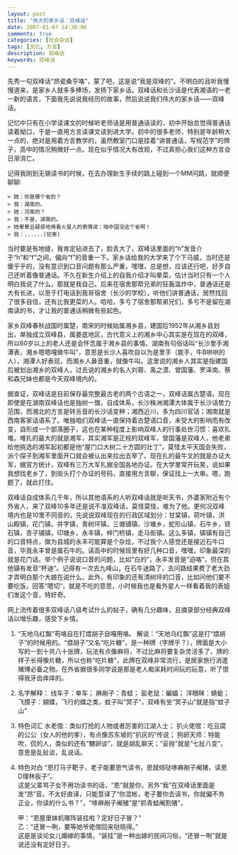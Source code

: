 ```yaml
---
layout: post
title: "伟大的家乡话：双峰话"
date: 2007-01-07 14:38:00
comments: true
categories: [社会杂谈]
tags: [文化, 方言]
description: 双峰话 
keywords: 双峰话
---
```


先秀一句双峰话“昂瓷桑亨咯”，蒙了吧，这是说“我是双峰的”。不明白的且听我慢慢道来，是家乡人就多多捧场，发扬下家乡话。双峰话和长沙话是代表湘语的一老一新的语言，下面我先说说我经历的故事，然后说说我们伟大的家乡话――双峰话。

<!--more-->

记忆中只有在小学读课文的时候听老师话是用普通话读的，初中开始总觉得普通话读着拗口，于是一直用方言读课文读到进大学。初中的很多老师，特别是年龄稍大一点的，绝对是用着方言教学的，虽然教室门口是挂着“讲普通话，写规范字”的牌子，高中的情况稍微好一点。现在似乎情况大有改观，不过真担心我们这种方言会日渐消亡。

记得我刚到无锡读书的时候，在去办理新生手续的路上碰到一个MM问路，就顺便聊聊:

	> 她：你是哪个省的？  
	> 我：湖南的。  
	> 她：河南的？  
	> 我：不是，湖南的。  
	> 她晕晕且疑惑地用看火星人的表情说：咱中国没这个省啊！  
	> 我：......(狂寒)


当时要是有地缝，我肯定钻进去了，脸丢大了，双峰话里面的“h”发音介于“h”和“f”之间，偏向“f”的音重一下。家乡话给我的大学来了个下马威，当时还是傻乎乎的，没有意识到口音问题有那么严重，嘿嘿，总是想，应该还行吧，好歹自己还听着像普通话。不久在新生介绍上的自我介绍才叫晕菜，估计当时只有一个人明白我说了什么，那就是我自己。后来在宿舍那帮兄弟的狂轰滥炸中，普通话还是大有长进，以至于打电话到我哥宿舍（长沙的学校），听他们讲普通话，居然找回了很多自信，还有比我更菜的人。哈哈，多亏了宿舍那帮弟兄们，多亏不是留在湖南读的书，才让我的普通话稍微有些起色。

家乡双峰春秋战国时属楚，南宋的时候始属湘乡县，建国后1952年从湘乡县划出，单独成立双峰县，属娄底地区，古代意义上的湘乡中心其实是在现在的双峰，所以60岁以上的老人还是会怀念属于湘乡县的事情。湖南有句俗话叫“长沙里手湘潭表，湘乡嗯嗯嘎做牛叫”，意思是长沙人喜吹自以为是里手（能手，牛B哄哄的人），湘潭人好表现，而湘乡人鼻音重，就像牛叫。这里说的湘乡人其实是指建国后被划出湘乡的双峰人，过去说的湘乡的名人刘蓉、禹之漠、曾国藩、罗泽南、蔡和森兄妹也都是今天双峰境内的。

据查证，双峰话是目前保存最完整最古老的两个古语之一，双峰话属古楚语。现在即使是在湖南双峰话也是独树一旗，自成体系，长沙株洲湘潭大体属于长沙话势力范围，而湘北的方言是转舌音的长沙话变种；湘西近川，多为四川官话；湘南就是西南客家话语系了。唯独咱们双峰话一直保持着古楚语口音，未受大的影响而有改变，自形成一个部落圈子，这也在某种程度上影响双峰人的行事处世习惯：喜欢扎堆。堆扎的最大的就是湘军，其实湘军是正规的双峰军，曾国藩是双峰人，他老弟给他挑选的湘军起初都是他“屋门口大树二十方圆的壮丁”，莫怪太平天国会失败，派个探子到湘军里面开口就会被认出来拉出去宰了。现在扎的最牛叉的就是办证大军，据官方统计，双峰有三万大军扎据全国各地办证。在大学里常开玩笑，说如果我想找老乡了，到街头打个办证的号码，直接用方言聊，保证找上一大串。嗯，跑题了，就此打住。

双峰话自成体系几千年，所以其他语系的人听双峰话就是听天书，外婆家附近有个外省人，来了双峰10多年还是说不准双峰话，莫怪莫怪，难为了他。更何况双峰境内也是10里不同音的，先说说双峰现在的行政区域划分：甘棠镇，荷叶镇，洪山殿镇，花门镇，井字镇，青树坪镇，三塘铺镇，沙塘乡，蛇形山镇，石牛乡，锁石镇，杏子铺镇，印塘乡，永丰镇，梓门桥镇，走马街镇。这么多镇，镇镇有自己的口音特点，做为县城的永丰可能算是个杂烩，不过我个人感觉还是接近石牛口音，毕竟永丰曾是属石牛的。读高中的时候班里有好几种口音，嘿嘿，印象最深的就是花门话。举个例子说说口音的问题，比如“白的”，永丰发音是“迫咯”，但在其他镇有发音“杯迪”。记得有一次去九峰山，在石牛迷路了，去问路结果费了老大劲才弄明白那个大娘在说什么。此外，有印象的还有清树坪的口音，比如问他们要不要吃饭，回答“嗯切”，就是不吃的意思，小时候我也是看外星人一样看着我的表姐们发这个音，特好奇。

网上流传着很多双峰话八级考试什么的帖子，确有几分趣味，且摘录部分经典双峰话以增乐趣，感受下乡情。

1. “天地乌红飘”苟咯自在打煨胡子自嘎用咯。
	解说：“天地乌红飘”这是打“煨胡子”的时候用的。“煨胡子”又名“吃片糖”，是一种牌（字牌乎？），牌面是大小写的一到十共八十张牌，玩法有点像麻将，不过比麻将要复杂灵活多了，牌的样子长得像片糖，所以也称“吃片糖”，此牌在双峰非常流行，是居家旅行消遣赌博必备之物。在外省据很多同学说是那是老人痴呆耗时间玩的玩意，听了恨得我牙齿痒痒的。

2. 名字解释：
	线车子：单车；
	麻剐子：青蛙；
	盐老鼠：蝙蝠；
	洋眼眯：蜻蜓；
	飞摸子：蝴蝶，飞行的蝶之类，蚊子叫“冥子”，双峰有坐“冥子山”就是指“蚊子山”

3. 特色词汇
	水老倌：类似打抢的人物或者厉害的江湖人士；
	扒火佬倌：吃豆腐的公公（女人的他的爹），有点像苏东坡的“扒灰的”传说；
	狗卵天师：特能吹，侃的人，类似的还有“嬲卵谈”，就是胡乱聊天；“妥抛”就是“七扯八变”，意思是乱扯谈，乱说话。

4. 特色对白
	“恩打马子靶子，老子能要恩气读书，恩就倾哒哆麻剐子阉猪，读恩D理林扳子”。  
	这是父辈骂子女不用功读书的话，“恩”就是你，另外“我”在双峰话里面是发“昂”音。不太好直译，只能意译了“你混帐，老子要你去读书，你就偏不务正业，你读的什么书？”，“哆麻剐子阉猪”是“抓青蛙阉割猪”，

	甲：“恩屋里妹机哪阵装挂啦？定好日子冒？”  
	乙：“还冒一咧，要等她爷佬倌回来哒晓得。”  
	这是是谈论女儿婚嫁的事情，“装挂”是一种出嫁的民间习俗，“还冒一咧”就是说还没有定好日子。
